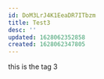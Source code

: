 ```yaml
---
id: DoM3LrJ4K1EeaDR7ITbzm
title: Test3
desc: ''
updated: 1628062352858
created: 1628062347805
---
```


this is the tag 3
